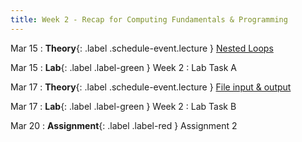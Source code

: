 ```yaml
---
title: Week 2 - Recap for Computing Fundamentals & Programming
---
```


Mar 15
: **Theory**{: .label .schedule-event.lecture } [Nested Loops](#)

[//]: # (: [Reading Material]&#40;#&#41; , [Quiz with Solution]&#40;#&#41;)

Mar 15
: **Lab**{: .label .label-green } Week 2 : Lab Task A

[//]: # (: [Task]&#40;#&#41;, [Solution]&#40;#&#41;)

Mar 17
: **Theory**{: .label .schedule-event.lecture } [File input & output](#)

[//]: # (: [Reading Material]&#40;#&#41; ,   [Quiz with Solution]&#40;#&#41;)

Mar 17 
: **Lab**{: .label .label-green } Week 2 : Lab Task B 

[//]: # (: [Task]&#40;#&#41;, [Solution]&#40;#&#41;)

Mar 20
: **Assignment**{: .label .label-red } Assignment 2 

[//]: # (: [Assignment]&#40;#&#41;, [Solution]&#40;#&#41;)

